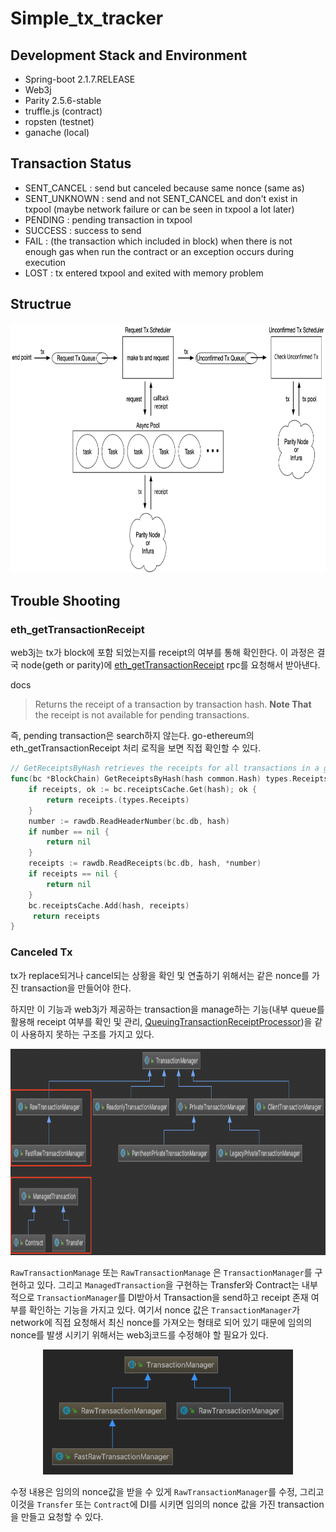 # Simple_tx_tracker

## Development Stack and Environment
- Spring-boot 2.1.7.RELEASE
- Web3j
- Parity 2.5.6-stable
- truffle.js (contract)
- ropsten (testnet) 
- ganache (local) 

## Transaction Status
- SENT_CANCEL :
send but canceled because same nonce (same as)  
- SENT_UNKNOWN :
send and not SENT_CANCEL and don't exist in txpool (maybe network failure or can be seen in txpool a lot later)
- PENDING :
pending transaction in txpool  
- SUCCESS :
success to send  
- FAIL :
(the transaction which included in block) when there is not enough gas when run the contract or an exception occurs during execution  
- LOST :
tx entered txpool and exited with memory problem

## Structrue

<p align="center">
    	<img src="./img/simple_tx_tracker_structure.png" width="800" height="400"></img>
	
</p>


## Trouble Shooting
### eth_getTransactionReceipt
web3j는 tx가 block에 포함 되었는지를 receipt의 여부를 통해 확인한다. 이 과정은 결국 node(geth or parity)에 [eth_getTransactionReceipt](https://github.com/ethereum/wiki/wiki/JSON-RPC#eth_gettransactionreceipt) rpc를 요청해서 받아낸다. 

docs
> Returns the receipt of a transaction by transaction hash.
**Note That** the receipt is not available for pending transactions.

즉, pending transaction은 search하지 않는다.
go-ethereum의 eth_getTransactionReceipt 처리 로직을 보면 직접 확인할 수 있다.
```go
// GetReceiptsByHash retrieves the receipts for all transactions in a given block.
func(bc *BlockChain) GetReceiptsByHash(hash common.Hash) types.Receipts {
	if receipts, ok := bc.receiptsCache.Get(hash); ok {
		return receipts.(types.Receipts)
	}
	number := rawdb.ReadHeaderNumber(bc.db, hash)
	if number == nil {
		return nil
	}
	receipts := rawdb.ReadReceipts(bc.db, hash, *number)
	if receipts == nil {
		return nil
	}
	bc.receiptsCache.Add(hash, receipts)
	 return receipts
}
```

### Canceled Tx

tx가 replace되거나 cancel되는 상황을 확인 및 연출하기 위해서는 같은 nonce를 가진 transaction을 만들어야 한다.

하지만 이 기능과 web3j가 제공하는 transaction을 manage하는 기능(내부 queue를 활용해 receipt 여부를 확인 및 관리, [QueuingTransactionReceiptProcessor](https://github.com/web3j/web3j/blob/master/core/src/main/java/org/web3j/tx/response/QueuingTransactionReceiptProcessor.java))을 같이 사용하지 못하는 구조를 가지고 있다.

<p align="center">
    	<img src="./img/web3j_org.web3j.tx_class_diagram.png" width="800" height="330"></img>
</p>

`RawTransactionManage` 또는 `RawTransactionManage` 은 `TransactionManager`를 구현하고 있다.
그리고 `ManagedTransaction`을 구현하는 Transfer와 Contract는 내부적으로 `TransactionManager`를 DI받아서 Transaction을 send하고 receipt 존재 여부를 확인하는 기능을 가지고 있다.
여기서 nonce 값은 `TransactionManager`가 network에 직접 요청해서 최신 nonce를 가져오는 형태로 되어 있기 때문에 임의의 nonce를 발생 시키기 위해서는 web3j코드를 수정해야 할 필요가 있다.

<p align="center">
    	<img src="./img/web3j_org.web3j.tx_transactionManager.png" width="400" height="200"></img>
</p>

수정 내용은 임의의 nonce값을 받을 수 있게 `RawTransactionManager`를 수정, 그리고 이것을 `Transfer` 또는 `Contract`에 DI를 시키면 임의의 nonce 값을 가진 transaction을 만들고 요청할 수 있다.

